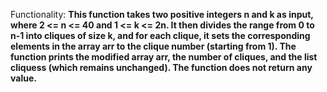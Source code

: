 Functionality: **This function takes two positive integers n and k as input, where 2 <= n <= 40 and 1 <= k <= 2n. It then divides the range from 0 to n-1 into cliques of size k, and for each clique, it sets the corresponding elements in the array arr to the clique number (starting from 1). The function prints the modified array arr, the number of cliques, and the list cliquess (which remains unchanged). The function does not return any value.**